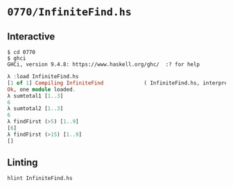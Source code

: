 # `0770/InfiniteFind.hs`

## Interactive

```console
$ cd 0770
$ ghci
GHCi, version 9.4.8: https://www.haskell.org/ghc/  :? for help
```
```haskell
λ :load InfiniteFind.hs
[1 of 1] Compiling InfiniteFind             ( InfiniteFind.hs, interpreted )
Ok, one module loaded.
λ sumtotal1 [1..3]
6
λ sumtotal2 [1..3]
6
λ findFirst (>5) [1..9]
[6]
λ findFirst (>15) [1..9]
[]
```

## Linting

```console
hlint InfiniteFind.hs
```

